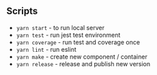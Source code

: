 ## Scripts

* `yarn start` - to run local server
* `yarn test` - run jest test environment
* `yarn coverage` - run test and coverage once
* `yarn lint` - run eslint
* `yarn make` - create new component / container
* `yarn release` - release and publish new version